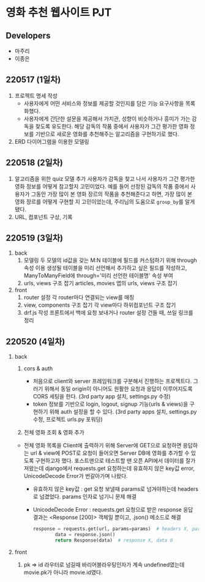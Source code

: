 # 영화 추천 웹사이트 PJT



## Developers

- 마주리
- 이종은



## 220517 (1일차)

1. 프로젝트 명세 작성
   - 사용자에게 어떤 서비스와 정보를 제공할 것인지를 담은 기능 요구사항을 목록화했다.
   - 사용자에게 간단한 설문을 제공해서 가치관, 성향이 비슷하거나 흥미가 가는 감독을 찾도록 유도한다. 해당 감독의 작품 중에서 사용자가 그간 평가한 영화 정보를 기반으로 새로운 영화를 추천해주는 알고리즘을 구현하기로 했다.
2. ERD 다이어그램을 이용한 모델링



## 220518 (2일차)

1. 알고리즘을 위한 quiz 모델 추가
   사용자가 감독을 찾고 나서 사용자가 그간 평가한 영화 정보를 어떻게 참고할지 고민이었다. 예를 들어 선정된 감독의 작품 중에서 사용자가 그동안 가장 많이 본 영화 장르의 작품을 추천해준다고 하면, 가장 많이 본 영화 장르를 어떻게 구현할 지 고민이었는데, 주리님의 도움으로 `group_by`를 알게 됐다.
2. URL, 컴포넌트 구상, 기록



## 220519 (3일차)

1. back
   1. 모델링
      두 모델의 id값을 갖는 M:N 테이블에 필드를 커스텀하기 위해 through 속성 이용 
      생성될 테이블을 미리 선언해서 추가하고 싶은 필드를 작성하고, ManyToManyField에 through='미리 선언한 테이블명' 속성 부여
   2. urls, views 구조 잡기
      articles, movies 앱의 urls, views 구조 잡기
2. front
   1. router 설정
      각 router마다 연결되는 view를 매칭
   2. view, components 구조 잡기
      각 view마다 하위컴포넌트 구조 잡기
   3. drf.js 작성
      프론트에서 백에 요청 보내거나 router 설정 건들 때, 쓰일 링크를 정리



## 220520 (4일차)

1. back

   1. cors & auth

      - 처음으로 client와 server 프레임워크를 구분해서 진행하는 프로젝트다. 그러기 위해서 동일 origin이 아니어도 원활한 요청과 응답이 이루어지도록 CORS 세팅을 한다. (3rd party app 설치, settings.py 수정)
      - token 정보를 기반으로 login, logout, signup 기능(urls & views)을 구현하기 위해 auth 설정을 할 수 있다. (3rd party apps 설치, settings.py 수정, 프로젝트 urls.py 포워딩)

   2. 전체 영화 조회 & 영화 추가

     - 전체 영화 목록을 Client에 출력하기 위해 Server에 GET으로 요청하면 응답하는 url & view에 POST로 요청이 들어오면 Server DB에 영화를 추가할 수 있도록 구현하고자 했다. 포스트맨으로 테스트할 땐 오픈 API에서 데이터를 잘가져왔는데 django에서 requests.get 요청하는데 유효하지 않은 key값 error, UnicodeDecode Error가 번갈아가며 나왔다.

       - 유효하지 않은 key값 : get 요청 보낼때 params로 넘겨야하는데 headers로 넘겼었다. params 인자로 넘기니 문제 해결

       - UnicodeDecode Error : requests.get 요청으로 받은 response 응답 결과는 <Response [200]> 객체일 뿐이고, .json() 메소드로 해결

         ```python
         response = requests.get(url, params=params)  # headers X, params O
                 data = response.json()
                 return Response(data)  # response X, data O
         ```

         

2. front

   1. pk => id
      라우터로 넘길때 바리어블라우팅인자가 계속 undefined였는데 movie.pk가 아니라 movie.id였다.
